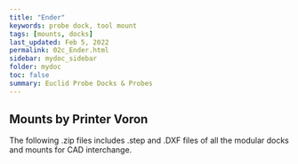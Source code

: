 ```yaml
---
title: "Ender"
keywords: probe dock, tool mount
tags: [mounts, docks]
last_updated: Feb 5, 2022
permalink: 02c_Ender.html
sidebar: mydoc_sidebar
folder: mydoc
toc: false
summary: Euclid Probe Docks & Probes 
---
```


## Mounts by Printer Voron 

The following .zip files includes .step and .DXF files of all the modular docks and mounts for CAD interchange.